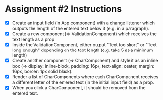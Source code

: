 # Assignment #2 Instructions

- [x] Create an input field (in App component) with a change listener which outputs the length of the entered text below it (e.g. in a paragraph).
- [x] Create a new component (=> ValidationComponent) which receives the text length as a prop
- [x] Inside the ValidationComponent, either output "Text too short" or "Text long enough" depending on the text length (e.g. take 5 as a minimum length)
- [x] Create another component (=> CharComponent) and style it as an inline box (=> display: inline-block, padding: 16px, text-align: center, margin: 16px, border: 1px solid black).
- [x] Render a list of CharComponents where each CharComponent receives a different letter of the entered text (in the initial input field) as a prop.
- [x] When you click a CharComponent, it should be removed from the entered text.
